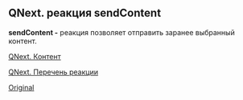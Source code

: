 ## QNext. реакция sendContent

**sendContent -** реакция позволяет отправить заранее выбранный контент.



[QNext. Контент](/docs-test/admin/content-about)

[QNext. Перечень реакции](/docs-test/reactions)
  
[Original](https://telegra.ph/QNext-admin-reaction-sendContent-05-07)